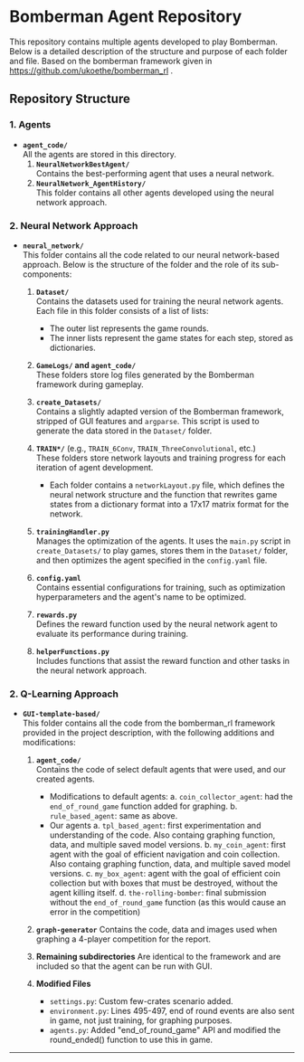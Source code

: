 # Bomberman Agent Repository

This repository contains multiple agents developed to play Bomberman. Below is a detailed description of the structure and purpose of each folder and file. 
Based on the bomberman framework given in https://github.com/ukoethe/bomberman_rl .

## Repository Structure

### 1. Agents

- **`agent_code/`**  
  All the agents are stored in this directory.
  1. **`NeuralNetworkBestAgent/`**  
     Contains the best-performing agent that uses a neural network.
  2. **`NeuralNetwork_AgentHistory/`**  
     This folder contains all other agents developed using the neural network approach.

### 2. Neural Network Approach

- **`neural_network/`**  
  This folder contains all the code related to our neural network-based approach. Below is the structure of the folder and the role of its sub-components:

  1. **`Dataset/`**  
     Contains the datasets used for training the neural network agents. Each file in this folder consists of a list of lists:
     - The outer list represents the game rounds.
     - The inner lists represent the game states for each step, stored as dictionaries.

  2. **`GameLogs/` and `agent_code/`**  
     These folders store log files generated by the Bomberman framework during gameplay.

  3. **`create_Datasets/`**  
     Contains a slightly adapted version of the Bomberman framework, stripped of GUI features and `argparse`. This script is used to generate the data stored in the `Dataset/` folder.

  4. **`TRAIN*/`** (e.g., `TRAIN_6Conv`, `TRAIN_ThreeConvolutional`, etc.)  
     These folders store network layouts and training progress for each iteration of agent development.
     - Each folder contains a `networkLayout.py` file, which defines the neural network structure and the function that rewrites game states from a dictionary format into a 17x17 matrix format for the network.

  5. **`trainingHandler.py`**  
     Manages the optimization of the agents. It uses the `main.py` script in `create_Datasets/` to play games, stores them in the `Dataset/` folder, and then optimizes the agent specified in the `config.yaml` file.

  6. **`config.yaml`**  
     Contains essential configurations for training, such as optimization hyperparameters and the agent's name to be optimized.

  7. **`rewards.py`**  
     Defines the reward function used by the neural network agent to evaluate its performance during training.

  8. **`helperFunctions.py`**  
     Includes functions that assist the reward function and other tasks in the neural network approach.

### 2. Q-Learning Approach

- **`GUI-template-based/`**  
  This folder contains all the code from the bomberman_rl framework provided in the project description, with the following additions and modifications:

  1. **`agent_code/`**  
      Contains the code of select default agents that were used, and our created agents.
      - Modifications to default agents:
         a. `coin_collector_agent`: had the `end_of_round_game` function added for graphing.
         b. `rule_based_agent`: same as above.
      - Our agents
         a. `tpl_based_agent`: first experimentation and understanding of the code. Also containg graphing function, data, and multiple saved model versions.
         b. `my_coin_agent`: first agent with the goal of efficient navigation and coin collection. Also containg graphing function, data,  and multiple saved model versions.
         c. `my_box_agent`: agent with the goal of efficient coin collection but with boxes that must be destroyed, without the agent killing itself.
         d. `the-rolling-bomber`: final submission without the `end_of_round_game` function (as this would cause an error in the competition)
   
   2. **`graph-generator`**
      Contains the code, data and images used when graphing a 4-player competition for the report.

   3. **Remaining subdirectories**
      Are identical to the framework and are included so that the agent can be run with GUI.

   4. **Modified Files**
      - `settings.py`: Custom few-crates scenario added.
      - `environment.py`: Lines 495-497, end of round events are also sent in game, not just training, for graphing purposes.
      - `agents.py`: Added "end_of_round_game" API and modified the round_ended() function to use this in game.

---
